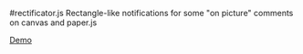 #rectificator.js
Rectangle-like notifications for some "on picture" comments on canvas and paper.js

[Demo](http://sandric.herokuapp.com/demos/demo_rectificator_js)
